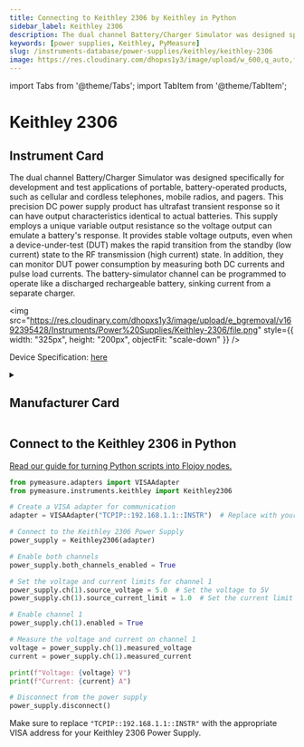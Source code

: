 ```yaml
---
title: Connecting to Keithley 2306 by Keithley in Python
sidebar_label: Keithley 2306
description: The dual channel Battery/Charger Simulator was designed specifically for development and test applications of portable, battery-operated products, such as cellular and cordless telephones, mobile radios, and pagers. This precision DC power supply product has ultrafast transient response so it can have output characteristics identical to actual batteries. This supply employs a unique variable output resistance so the voltage output can emulate a battery's response. It provides stable voltage outputs, even when a device-under-test (DUT) makes the rapid transition from the standby (low current) state to the RF transmission (high current) state. In addition, they can monitor DUT power consumption by measuring both DC currents and pulse load currents. The battery-simulator channel can be programmed to operate like a discharged rechargeable battery, sinking current from a separate charger.
keywords: [power supplies, Keithley, PyMeasure]
slug: /instruments-database/power-supplies/keithley/keithley-2306
image: https://res.cloudinary.com/dhopxs1y3/image/upload/w_600,q_auto,f_auto/e_bgremoval/v1692395428/Instruments/Power%20Supplies/Keithley-2306/file.jpg
---
```


import Tabs from '@theme/Tabs';
import TabItem from '@theme/TabItem';

# Keithley 2306

## Instrument Card

<div className="flex">

<div>

The dual channel Battery/Charger Simulator was designed specifically for development and test applications of portable, battery-operated products, such as cellular and cordless telephones, mobile radios, and pagers. This precision DC power supply product has ultrafast transient response so it can have output characteristics identical to actual batteries. This supply employs a unique variable output resistance so the voltage output can emulate a battery's response. It provides stable voltage outputs, even when a device-under-test (DUT) makes the rapid transition from the standby (low current) state to the RF transmission (high current) state. In addition, they can monitor DUT power consumption by measuring both DC currents and pulse load currents. The battery-simulator channel can be programmed to operate like a discharged rechargeable battery, sinking current from a separate charger.

</div>

<img src="https://res.cloudinary.com/dhopxs1y3/image/upload/e_bgremoval/v1692395428/Instruments/Power%20Supplies/Keithley-2306/file.png" style={{ width: "325px", height: "200px", objectFit: "scale-down" }} />

</div>

<div className="flex text-center">

<p>Device Specification: <a target="\_blank" href="https://www.farnell.com/datasheets/1626633.pdf">here</a></p>

</div>

<details style={{ marginTop: "15px"}}>
<summary><h2>Manufacturer Card</h2></summary>

<img src="https://res.cloudinary.com/dhopxs1y3/image/upload/v1692806202/Instruments/Vendor%20Logos/Keithley.png" style={{ width: "100%", height: "170px",objectFit: "scale-down" }} />

Keithley Instruments is a measurement and instrument company headquartered in Solon, Ohio, that develops, manufactures, markets, and sells data acquisition products, as well as complete systems for high-volume production and assembly testing.

<ul>
  <li>Headquarters: Cleveland, Ohio, United States</li>
  <li>Yearly Revenue (millions, USD): 110.6</li>
  <li>Vendor Website: <a href="https://www.tek.com/en">here</a></li>
</ul>
</details>

## Connect to the Keithley 2306 in Python

[Read our guide for turning Python scripts into Flojoy nodes.](https://docs.flojoy.ai/custom-nodes/creating-custom-node/)
<Tabs>
<TabItem value="PyMeasure" label="PyMeasure">


```python
from pymeasure.adapters import VISAAdapter
from pymeasure.instruments.keithley import Keithley2306

# Create a VISA adapter for communication
adapter = VISAAdapter("TCPIP::192.168.1.1::INSTR")  # Replace with your instrument's IP address

# Connect to the Keithley 2306 Power Supply
power_supply = Keithley2306(adapter)

# Enable both channels
power_supply.both_channels_enabled = True

# Set the voltage and current limits for channel 1
power_supply.ch(1).source_voltage = 5.0  # Set the voltage to 5V
power_supply.ch(1).source_current_limit = 1.0  # Set the current limit to 1A

# Enable channel 1
power_supply.ch(1).enabled = True

# Measure the voltage and current on channel 1
voltage = power_supply.ch(1).measured_voltage
current = power_supply.ch(1).measured_current

print(f"Voltage: {voltage} V")
print(f"Current: {current} A")

# Disconnect from the power supply
power_supply.disconnect()
```

Make sure to replace `"TCPIP::192.168.1.1::INSTR"` with the appropriate VISA address for your Keithley 2306 Power Supply.

</TabItem>
</Tabs>